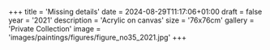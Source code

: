 +++
title = 'Missing details'
date = 2024-08-29T11:17:06+01:00
draft = false
year = '2021'
description = 'Acrylic on canvas'
size = '76x76cm'
gallery = 'Private Collection'
image = 'images/paintings/figures/figure_no35_2021.jpg'
+++
